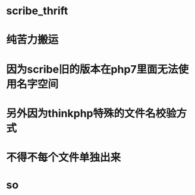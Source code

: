 # scribe_thrift

# 纯苦力搬运
# 因为scribe旧的版本在php7里面无法使用名字空间 
# 另外因为thinkphp特殊的文件名校验方式
# 不得不每个文件单独出来
# 
# so
